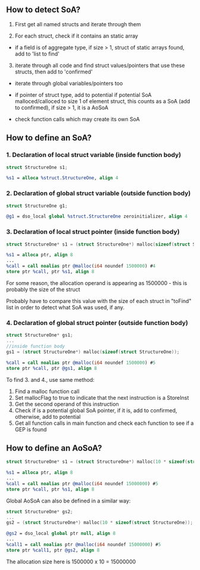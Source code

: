 ## How to detect SoA?

1. First get all named structs and iterate through them

2. For each struct, check if it contains an static array

- if a field is of aggregate type, if size > 1, struct of static arrays found, add to 'list to find'

3. iterate through all code and find struct values/pointers that use these structs, then add to 'confirmed'

- iterate through global variables/pointers too

- if pointer of struct type, add to potential
    if potential SoA malloced/calloced to size 1 of element struct, this counts as a SoA (add to confirmed), if size > 1, it is a AoSoA

- check function calls which may create its own SoA

## How to define an SoA?

### 1. Declaration of local struct variable (inside function body)

```C
struct StructureOne s1;
```

```llvm
%s1 = alloca %struct.StructureOne, align 4
```

### 2. Declaration of global struct variable (outside function body)

```C
struct StructureOne g1;
```

```llvm
@g1 = dso_local global %struct.StructureOne zeroinitializer, align 4
```

### 3. Declaration of local struct pointer (inside function body)

```C
struct StructureOne* s1 = (struct StructureOne*) malloc(sizeof(struct StructureOne));
```

```llvm
%s1 = alloca ptr, align 8
...
%call = call noalias ptr @malloc(i64 noundef 1500000) #4
store ptr %call, ptr %s1, align 8
```

For some reason, the allocation operand is appearing as 1500000 - this is probably the size of the struct

Probably have to compare this value with the size of each struct in "toFind" list in order to detect what SoA was used, if any.

### 4. Declaration of global struct pointer (outside function body)

```C
struct StructureOne* gs1;
...
//inside function body
gs1 = (struct StructureOne*) malloc(sizeof(struct StructureOne));
```

```llvm
%call = call noalias ptr @malloc(i64 noundef 1500000) #5
store ptr %call, ptr @gs1, align 8
```

To find 3. and 4., use same method:

1. Find a malloc function call
2. Set mallocFlag to true to indicate that the next instruction is a StoreInst
3. Get the second operand of this instruction
4. Check if is a potential global SoA pointer, if it is, add to confirmed, otherwise, add to potential
5. Get all function calls in main function and check each function to see if a GEP is found


## How to define an AoSoA?

```C
struct StructureOne* s1 = (struct StructureOne*) malloc(10 * sizeof(struct StructureOne)); //AoSoA of size 10
```

```llvm
%s1 = alloca ptr, align 8
...
%call = call noalias ptr @malloc(i64 noundef 15000000) #5
store ptr %call, ptr %s1, align 8
```

Global AoSoA can also be defined in a similar way:

```C
struct StructureOne* gs2;
...
gs2 = (struct StructureOne*) malloc(10 * sizeof(struct StructureOne)); //global AoSoA of size 10
```

```llvm
@gs2 = dso_local global ptr null, align 8
...
%call1 = call noalias ptr @malloc(i64 noundef 15000000) #5
store ptr %call1, ptr @gs2, align 8
```

The allocation size here is 1500000 x 10 = 15000000
